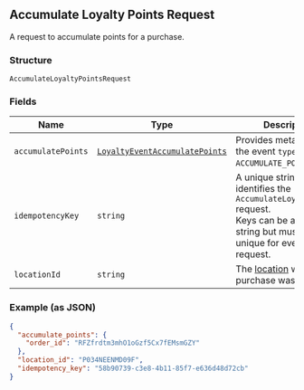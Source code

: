 ## Accumulate Loyalty Points Request

A request to accumulate points for a purchase.

### Structure

`AccumulateLoyaltyPointsRequest`

### Fields

| Name | Type | Description |
|  --- | --- | --- |
| `accumulatePoints` | [`LoyaltyEventAccumulatePoints`](/doc/models/loyalty-event-accumulate-points.md) | Provides metadata when the event `type` is `ACCUMULATE_POINTS`. |
| `idempotencyKey` | `string` | A unique string that identifies the `AccumulateLoyaltyPoints` request.<br>Keys can be any valid string but must be unique for every request. |
| `locationId` | `string` | The [location](#type-Location) where the purchase was made. |

### Example (as JSON)

```json
{
  "accumulate_points": {
    "order_id": "RFZfrdtm3mhO1oGzf5Cx7fEMsmGZY"
  },
  "location_id": "P034NEENMD09F",
  "idempotency_key": "58b90739-c3e8-4b11-85f7-e636d48d72cb"
}
```

